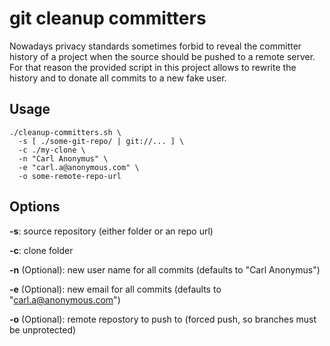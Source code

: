 # git cleanup committers

Nowadays privacy standards sometimes forbid to reveal the committer history of a project when the source should be pushed to a remote server. For that reason the provided script in this project allows to rewrite the history and to donate all commits to a new fake user.

## Usage

```
./cleanup-committers.sh \
  -s [ ./some-git-repo/ | git://... ] \
  -c ./my-clone \
  -n "Carl Anonymus" \
  -e "carl.a@anonymous.com" \
  -o some-remote-repo-url
```

## Options

**-s**: source repository (either folder or an repo url)

**-c**: clone folder

**-n** (Optional): new user name for all commits (defaults to "Carl Anonymus")

**-e** (Optional): new email for all commits (defaults to "carl.a@anonymous.com")

**-o** (Optional): remote repostory to push to (forced push, so branches must be unprotected)
